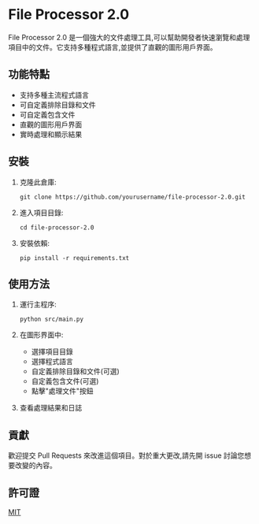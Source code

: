 # File Processor 2.0

File Processor 2.0 是一個強大的文件處理工具,可以幫助開發者快速瀏覽和處理項目中的文件。它支持多種程式語言,並提供了直觀的圖形用戶界面。

## 功能特點

- 支持多種主流程式語言
- 可自定義排除目錄和文件
- 可自定義包含文件
- 直觀的圖形用戶界面
- 實時處理和顯示結果

## 安裝

1. 克隆此倉庫:
   ```
   git clone https://github.com/yourusername/file-processor-2.0.git
   ```

2. 進入項目目錄:
   ```
   cd file-processor-2.0
   ```

3. 安裝依賴:
   ```
   pip install -r requirements.txt
   ```

## 使用方法

1. 運行主程序:
   ```
   python src/main.py
   ```

2. 在圖形界面中:
   - 選擇項目目錄
   - 選擇程式語言
   - 自定義排除目錄和文件(可選)
   - 自定義包含文件(可選)
   - 點擊"處理文件"按鈕

3. 查看處理結果和日誌

## 貢獻

歡迎提交 Pull Requests 來改進這個項目。對於重大更改,請先開 issue 討論您想要改變的內容。

## 許可證

[MIT](https://choosealicense.com/licenses/mit/)